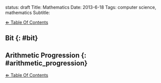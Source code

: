 status: draft
Title: Mathematics
Date: 2013-6-18
Tags: computer science, mathematics
Subtitle: 

[&#x21d0; Table Of Contents][]

## Bit {: #bit}

<!-- TODO: content -->

## Arithmetic Progression {: #arithmetic_progression}

<!-- TODO: content -->

[&#x21d0; Table Of Contents][]

[&#x21d0; table of contents]: ../study-guide/#basic_c_data_types "Table Of Contents"
